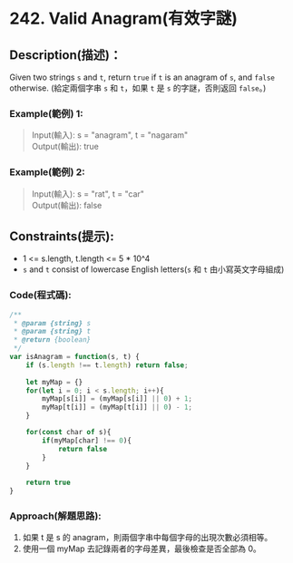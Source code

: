 # 242. Valid Anagram(有效字謎)

## Description(描述)：

Given two strings `s` and `t`, return `true` if `t` is an anagram of `s`, and `false` otherwise.
(給定兩個字串 `s` 和 `t`，如果 `t` 是 `s` 的字謎，否則返回 `false`。)

### Example(範例) 1:
>Input(輸入): s = "anagram", t = "nagaram"  
Output(輸出): true  

### Example(範例) 2:
>Input(輸入): s = "rat", t = "car"  
Output(輸出): false

## Constraints(提示):
- 1 <= s.length, t.length <= 5 * 10^4
- `s` and `t` consist of lowercase English letters(`s` 和 `t` 由小寫英文字母組成)

### Code(程式碼):

```javascript
/**
 * @param {string} s
 * @param {string} t
 * @return {boolean}
 */
var isAnagram = function(s, t) {
    if (s.length !== t.length) return false;
    
    let myMap = {}
    for(let i = 0; i < s.length; i++){
        myMap[s[i]] = (myMap[s[i]] || 0) + 1;
        myMap[t[i]] = (myMap[t[i]] || 0) - 1;
    }

    for(const char of s){
        if(myMap[char] !== 0){
            return false
        }
    }
    
    return true
}
```

### Approach(解題思路):

1. 如果 t 是 s 的 anagram，則兩個字串中每個字母的出現次數必須相等。
2. 使用一個 myMap 去記錄兩者的字母差異，最後檢查是否全部為 0。
